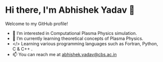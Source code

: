 # Hi there, I'm Abhishek Yadav 👋

Welcome to my GitHub profile!

- 👀 I’m interested in Computational Plasma Physics simulation.
- 🌱 I’m currently learning theoretical concepts of Plasma Physics.
- </> Learning various programming languages such as Fortran, Python, C & C++ .
- 📫 You can reach me at abhishek.yadav@cbs.ac.in

<!---
Abhi4phy/Abhi4phy is a ✨ special ✨ repository because its `README.md` (this file) appears on your GitHub profile.
You can click the Preview link to take a look at your changes.
--->
